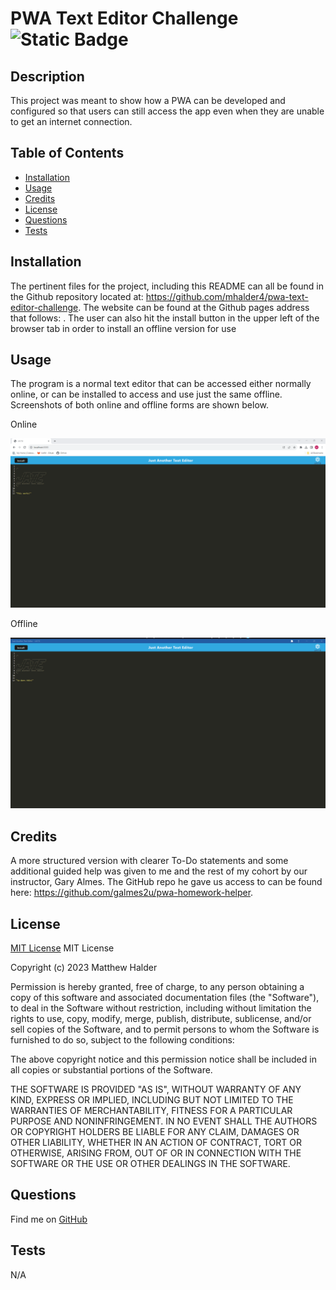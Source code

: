 # PWA Text Editor Challenge	![Static Badge](https://img.shields.io/badge/MIT_License-grey)
## Description
This project was meant to show how a PWA can be developed and configured so that users can still access the app even when they are unable to get an internet connection.
## Table of Contents
- [Installation](#installation)
- [Usage](#usage)
- [Credits](#credits)
- [License](#license)
- [Questions](#questions)
- [Tests](#tests)
## Installation
The pertinent files for the project, including this README can all be found in the Github repository located at: https://github.com/mhalder4/pwa-text-editor-challenge. The website can be found at the Github pages address that follows: . The user can also hit the install button in the upper left of the browser tab in order to install an offline version for use
## Usage
The program is a normal text editor that can be accessed either normally online, or can be installed to access and use just the same offline. Screenshots of both online and offline forms are shown below.

Online

![A screen shot of the program running in the browser](./assets/images/pwa-text-editor-online.png)

Offline

![A screen shot of the program running locally](./assets/images/pwa-text-editor-offline.png)

## Credits
A more structured version with clearer To-Do statements and some additional guided help was given to me and the rest of my cohort by our instructor, Gary Almes. The GitHub repo he gave us access to can be found here: https://github.com/galmes2u/pwa-homework-helper.
## License
[MIT License](https://choosealicense.com/licenses/mit/)
MIT License

Copyright (c) 2023 Matthew Halder

Permission is hereby granted, free of charge, to any person obtaining a copy
of this software and associated documentation files (the "Software"), to deal
in the Software without restriction, including without limitation the rights
to use, copy, modify, merge, publish, distribute, sublicense, and/or sell
copies of the Software, and to permit persons to whom the Software is
furnished to do so, subject to the following conditions:

The above copyright notice and this permission notice shall be included in all
copies or substantial portions of the Software.

THE SOFTWARE IS PROVIDED "AS IS", WITHOUT WARRANTY OF ANY KIND, EXPRESS OR
IMPLIED, INCLUDING BUT NOT LIMITED TO THE WARRANTIES OF MERCHANTABILITY,
FITNESS FOR A PARTICULAR PURPOSE AND NONINFRINGEMENT. IN NO EVENT SHALL THE
AUTHORS OR COPYRIGHT HOLDERS BE LIABLE FOR ANY CLAIM, DAMAGES OR OTHER
LIABILITY, WHETHER IN AN ACTION OF CONTRACT, TORT OR OTHERWISE, ARISING FROM,
OUT OF OR IN CONNECTION WITH THE SOFTWARE OR THE USE OR OTHER DEALINGS IN THE
SOFTWARE.
## Questions
Find me on [GitHub](https://github.com/mhalder4)
## Tests
N/A

